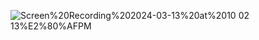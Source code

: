 ![Screen%20Recording%202024-03-13%20at%2010 02 13%E2%80%AFPM](https://github.com/Forgi1/HW4FS/assets/112920565/88bb3ae2-5a14-40fc-84aa-f3e7fcd55e7d)
